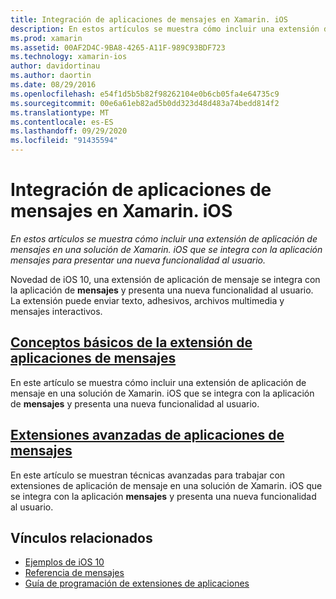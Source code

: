 ```yaml
---
title: Integración de aplicaciones de mensajes en Xamarin. iOS
description: En estos artículos se muestra cómo incluir una extensión de aplicación de mensajes en una solución de Xamarin. iOS que se integra con la aplicación mensajes para presentar una nueva funcionalidad al usuario.
ms.prod: xamarin
ms.assetid: 00AF2D4C-9BA8-4265-A11F-989C93BDF723
ms.technology: xamarin-ios
author: davidortinau
ms.author: daortin
ms.date: 08/29/2016
ms.openlocfilehash: e54f1d5b5b82f98262104e0b6cb05fa4e64735c9
ms.sourcegitcommit: 00e6a61eb82ad5b0dd323d48d483a74bedd814f2
ms.translationtype: MT
ms.contentlocale: es-ES
ms.lasthandoff: 09/29/2020
ms.locfileid: "91435594"
---
```

# <a name="message-app-integration-in-xamarinios"></a>Integración de aplicaciones de mensajes en Xamarin. iOS

_En estos artículos se muestra cómo incluir una extensión de aplicación de mensajes en una solución de Xamarin. iOS que se integra con la aplicación mensajes para presentar una nueva funcionalidad al usuario._

Novedad de iOS 10, una extensión de aplicación de mensaje se integra con la aplicación de **mensajes** y presenta una nueva funcionalidad al usuario. La extensión puede enviar texto, adhesivos, archivos multimedia y mensajes interactivos.

## <a name="message-app-extension-basics"></a>[Conceptos básicos de la extensión de aplicaciones de mensajes](~/ios/platform/message-app-integration/intro-to-message-app-extensions.md)

En este artículo se muestra cómo incluir una extensión de aplicación de mensaje en una solución de Xamarin. iOS que se integra con la aplicación de **mensajes** y presenta una nueva funcionalidad al usuario.

## <a name="advanced-message-app-extensions"></a>[Extensiones avanzadas de aplicaciones de mensajes](~/ios/platform/message-app-integration/intro-to-message-app-extensions.md)

En este artículo se muestran técnicas avanzadas para trabajar con extensiones de aplicación de mensaje en una solución de Xamarin. iOS que se integra con la aplicación **mensajes** y presenta una nueva funcionalidad al usuario.

## <a name="related-links"></a>Vínculos relacionados

- [Ejemplos de iOS 10](/samples/browse/?products=xamarin&term=Xamarin.iOS%2biOS10)
- [Referencia de mensajes](https://developer.apple.com/reference/messages)
- [Guía de programación de extensiones de aplicaciones](https://developer.apple.com/library/prerelease/content/documentation/General/Conceptual/ExtensibilityPG/index.html#//apple_ref/doc/uid/TP40014214)